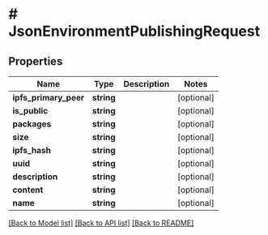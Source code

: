 # # JsonEnvironmentPublishingRequest

## Properties

Name | Type | Description | Notes
------------ | ------------- | ------------- | -------------
**ipfs_primary_peer** | **string** |  | [optional]
**is_public** | **string** |  | [optional]
**packages** | **string** |  | [optional]
**size** | **string** |  | [optional]
**ipfs_hash** | **string** |  | [optional]
**uuid** | **string** |  | [optional]
**description** | **string** |  | [optional]
**content** | **string** |  | [optional]
**name** | **string** |  | [optional]

[[Back to Model list]](../../README.md#models) [[Back to API list]](../../README.md#endpoints) [[Back to README]](../../README.md)
